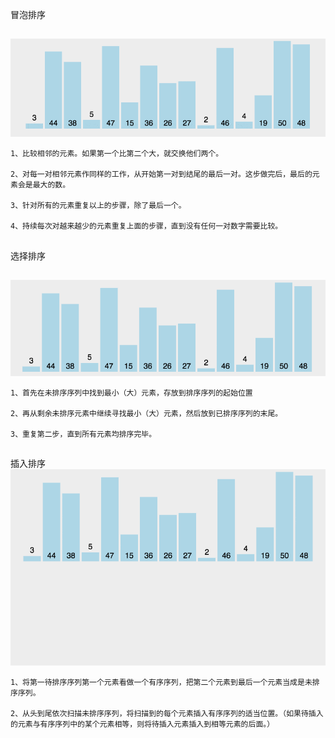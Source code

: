 冒泡排序
## 
![gif](https://github.com/Hongjiao1999/PythonSorting/blob/master/%E5%86%92%E6%B3%A1%E6%BC%94%E7%A4%BA.gif)

    1、比较相邻的元素。如果第一个比第二个大，就交换他们两个。

    2、对每一对相邻元素作同样的工作，从开始第一对到结尾的最后一对。这步做完后，最后的元素会是最大的数。

    3、针对所有的元素重复以上的步骤，除了最后一个。

    4、持续每次对越来越少的元素重复上面的步骤，直到没有任何一对数字需要比较。
##
选择排序
##
![gif](https://github.com/Hongjiao1999/PythonSorting/blob/master/%E9%80%89%E6%8B%A9%E6%BC%94%E7%A4%BA.gif)

    1、首先在未排序序列中找到最小（大）元素，存放到排序序列的起始位置

    2、再从剩余未排序元素中继续寻找最小（大）元素，然后放到已排序序列的末尾。

    3、重复第二步，直到所有元素均排序完毕。
##
插入排序
![gif](https://github.com/Hongjiao1999/PythonSorting/blob/master/%E6%8F%92%E5%85%A5%E6%BC%94%E7%A4%BA.gif)

    1、将第一待排序序列第一个元素看做一个有序序列，把第二个元素到最后一个元素当成是未排序序列。

    2、从头到尾依次扫描未排序序列，将扫描到的每个元素插入有序序列的适当位置。（如果待插入的元素与有序序列中的某个元素相等，则将待插入元素插入到相等元素的后面。）
##

